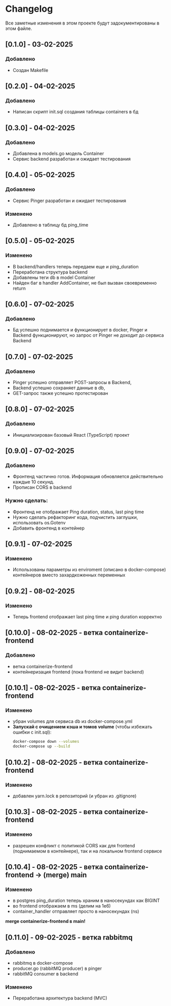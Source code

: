 # Changelog

Все заметные изменения в этом проекте будут задокументированы в этом файле.

## [0.1.0] - 03-02-2025
### Добавлено
- Создан Makefile

## [0.2.0] - 04-02-2025
### Добавлено
- Написан скрипт init.sql создания таблицы containers в бд

## [0.3.0] - 04-02-2025
### Добавлено
- Добавлена в models.go модель Container
- Сервис backend разработан и ожидает тестирования

## [0.4.0] - 05-02-2025
### Добавлено
- Сервис Pinger разработан и ожидает тестирования
### Изменено
- Добавлено в таблицу бд ping_time

## [0.5.0] - 05-02-2025
### Изменено
- В backend/handlers теперь передаем еще и ping_duration
- Переработана структура backend
- Добавлены теги db в model Container
- Найден баг в handler AddContainer, не был вызван своевременно return

## [0.6.0] - 07-02-2025
### Добавлено
- Бд успешно поднимается и функционирует в docker, Pinger и Backend функционируют,
  но запрос от Pinger не доходит до сервиса Backend

## [0.7.0] - 07-02-2025
### Добавлено
- Pinger успешно отправляет POST-запросы в Backend, 
- Backend успешно сохраняет данные в db,
- GET-запрос также успешно протестирован

## [0.8.0] - 07-02-2025
### Добавлено
- Инициализирован базовый React (TypeScript) проект

## [0.9.0] - 07-02-2025
### Добавлено
- Фронтенд частично готов. Информация обновляется действительно каждые 10 секунд.
- Прописан CORS в backend
### Нужно сделать:
- Фронтенд не отображает Ping duration, status, last ping time
- Нужно сделать рефакторинг кода, подчистить заглушки, использовать os.Gotenv
- Добавить фронтенд в контейнер

## [0.9.1] - 07-02-2025
### Изменено
- Использованы параметры из enviroment (описано в docker-compose) контейнеров
  вместо захардкоженных переменных

## [0.9.2] - 08-02-2025
### Изменено
- Теперь frontend отображает last ping time и ping duration корректно

## [0.10.0] - 08-02-2025 - ветка containerize-frontend
### Добавлено
- ветка containerize-frontend
- контейнеризация frontend (пока frontend не видит backend)

## [0.10.1] - 08-02-2025 - ветка containerize-frontend
### Изменено
- убран volumes для сервиса db из docker-compose.yml
- **Запускай с очищением кэша и томов volume** (чтобы избежать ошибки с init.sql):
  ```bash
  docker-compose down --volumes
  docker-compose up --build
  ```

## [0.10.2] - 08-02-2025 - ветка containerize-frontend
### Изменено
- добавлен yarn.lock в репозиторий (и убран из .gitignore)

## [0.10.3] - 08-02-2025 - ветка containerize-frontend
### Изменено
- разрешен конфликт с политикой CORS как для frontend (поднимаемом в контейнере), так и на локальном frontend сервисе

## [0.10.4] - 08-02-2025 - ветка containerize-frontend -> (merge) main
### Изменено
- в postgres ping_duration теперь храним в наносекундах как BIGINT
- во frontend отображаем в ms (делим на 1e6)
- container_handler отправляет просто в наносекундах (ns)

**merge containerize-frontend в main!**

## [0.11.0] - 09-02-2025 - ветка rabbitmq
### Добавлено
- rabbitmq в docker-compose
- producer.go (rabbitMQ producer) в pinger
- rabbitMQ consumer в backend
### Изменено
- Переработана архитектура backend (MVC)
